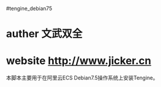 #tengine_debian75
# auther 文武双全
# website http://www.jicker.cn
本脚本主要用于在阿里云ECS Debian7.5操作系统上安装Tengine。